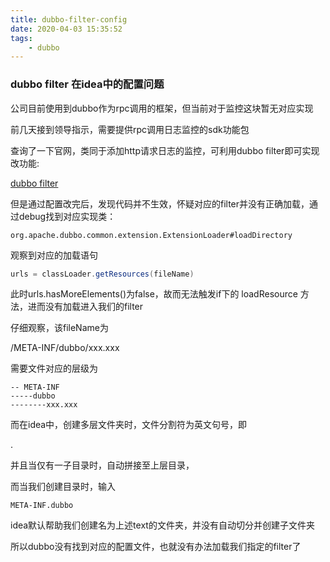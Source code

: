 ```yaml
---
title: dubbo-filter-config
date: 2020-04-03 15:35:52
tags:
    - dubbo
---
```



### dubbo filter 在idea中的配置问题

公司目前使用到dubbo作为rpc调用的框架，但当前对于监控这块暂无对应实现

前几天接到领导指示，需要提供rpc调用日志监控的sdk功能包

查询了一下官网，类同于添加http请求日志的监控，可利用dubbo filter即可实现改功能:

[dubbo filter](http://dubbo.apache.org/zh-cn/docs/dev/impls/filter.html)

但是通过配置改完后，发现代码并不生效，怀疑对应的filter并没有正确加载，通过debug找到对应实现类：

```text
org.apache.dubbo.common.extension.ExtensionLoader#loadDirectory
```

观察到对应的加载语句
```java
urls = classLoader.getResources(fileName)
```

此时urls.hasMoreElements()为false，故而无法触发if下的 loadResource 方法，进而没有加载进入我们的filter

仔细观察，该fileName为 <p>/META-INF/dubbo/xxx.xxx<p>

需要文件对应的层级为
```text
-- META-INF
-----dubbo
--------xxx.xxx
```

而在idea中，创建多层文件夹时，文件分割符为英文句号，即<p>.<p>

并且当仅有一子目录时，自动拼接至上层目录，

而当我们创建目录时，输入
```text
META-INF.dubbo
```

idea默认帮助我们创建名为上述text的文件夹，并没有自动切分并创建子文件夹

所以dubbo没有找到对应的配置文件，也就没有办法加载我们指定的filter了





